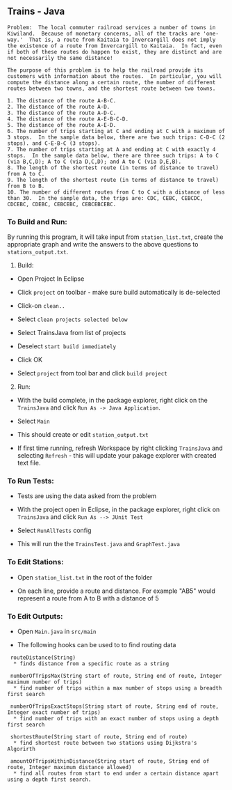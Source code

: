 ## Trains - Java

```
Problem:  The local commuter railroad services a number of towns in Kiwiland.  Because of monetary concerns, all of the tracks are 'one-way.'  That is, a route from Kaitaia to Invercargill does not imply the existence of a route from Invercargill to Kaitaia.  In fact, even if both of these routes do happen to exist, they are distinct and are not necessarily the same distance!
 
The purpose of this problem is to help the railroad provide its customers with information about the routes.  In particular, you will compute the distance along a certain route, the number of different routes between two towns, and the shortest route between two towns.
  
1. The distance of the route A-B-C.
2. The distance of the route A-D.
3. The distance of the route A-D-C.
4. The distance of the route A-E-B-C-D.
5. The distance of the route A-E-D.
6. The number of trips starting at C and ending at C with a maximum of 3 stops.  In the sample data below, there are two such trips: C-D-C (2 stops). and C-E-B-C (3 stops).
7. The number of trips starting at A and ending at C with exactly 4 stops.  In the sample data below, there are three such trips: A to C (via B,C,D); A to C (via D,C,D); and A to C (via D,E,B).
8. The length of the shortest route (in terms of distance to travel) from A to C.
9. The length of the shortest route (in terms of distance to travel) from B to B.
10. The number of different routes from C to C with a distance of less than 30.  In the sample data, the trips are: CDC, CEBC, CEBCDC, CDCEBC, CDEBC, CEBCEBC, CEBCEBCEBC.

```


### To Build and Run:

By running this program, it will take input from ``station_list.txt``, create the appropriate graph and write the answers 
to the above questions to ``stations_output.txt``.

1) Build:

* Open Project In Eclipse

* Click `project` on toolbar - make sure build automatically is de-selected

* Click-on `clean..`

* Select `clean projects selected below`

* Select TrainsJava from list of projects 

* Deselect `start build immediately`

* Click OK

* Select `project` from tool bar and click `build project`

2) Run:

* With the build complete, in the package explorer,  right click on the `TrainsJava` and click `Run As -> Java Application`.

* Select `Main`

* This should create or edit `station_output.txt`

* If first time running, refresh Workspace by right clicking `TrainsJava` and selecting `Refresh` - this will update your pakage explorer with created text file.

### To Run Tests: 

* Tests are using the data asked from the problem 

* With the project open in Eclipse, in the package explorer, right click on `TrainsJava` and click `Run As --> JUnit Test`

* Select `RunAllTests` config

* This will run the the `TrainsTest.java` and `GraphTest.java`

### To Edit Stations:

* Open `station_list.txt` in the root of the folder

* On each line, provide a route and distance. For example "AB5" would represent a route from A to B with a distance of 5

### To Edit Outputs: 

* Open `Main.java` in `src/main`

* The following hooks can be used to to find routing data 

 ```
  routeDistance(String) 
   * finds distance from a specific route as a string
	
  numberOfTripsMax(String start of route, String end of route, Integer maximum number of trips)
   * find number of trips within a max number of stops using a breadth first search
	
  numberOfTripsExactStops(String start of route, String end of route, Integer exact number of trips) 
   * find number of trips with an exact number of stops using a depth first search
	
  shortestRoute(String start of route, String end of route) 
   * find shortest route between two stations using Dijkstra's Algorirth
	
  amountOfTripsWithinDistance(String start of route, String end of route, Integer maximum distance allowed) 
   * find all routes from start to end under a certain distance apart using a depth first search. 

   ```
